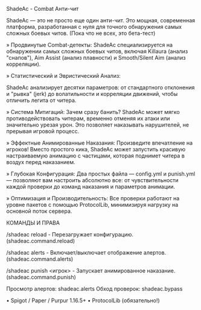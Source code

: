 ShadeAc - Combat Анти-чит

ShadeAc — это не просто еще один анти-чит. Это мощная, современная
платформа, разработанная с нуля для точного обнаружения самых сложных
боевых читов. (Пока что не всех, это бета-тест)

» Продвинутые Combat-детекты:
ShadeAc специализируется на обнаружении самых сложных боевых читов,
включая Killaura (анализ "снапов"), Aim Assist (анализ плавности) и
Smooth/Silent Aim (анализ корреляции).

» Статистический и Эвристический Анализ:

ShadeAc анализирует десятки параметров: от стандартного отклонения и
"рывка" (jerk) до волатильности и корреляции движений, чтобы
отличить легита от читера.

» Система Митигаций:
Зачем сразу банить? ShadeAc может мягко противодействовать
читерам, временно отменяя их атаки или значительно урезая урон.
Это позволяет наказывать нарушителей, не прерывая игровой процесс.

» Эффектные Анимированные Наказания:
Произведите впечатление на игроков! Вместо простого кика, ShadeAc
может запустить красивую настраиваемую анимацию с частицами, которая
поднимет читера в воздух перед наказанием.

» Глубокая Конфигурация:
Два простых файла — config.yml и punish.yml — позволяют вам
настроить абсолютно все: от чувствительности каждой проверки до
команд наказания и параметров анимации.

» Оптимизация и Производительность:
Все проверки работают на уровне пакетов с помощью ProtocolLib,
минимизируя нагрузку на основной поток сервера.


КОМАНДЫ И ПРАВА

/shadeac reload - Перезагружает конфигурацию.
(shadeac.command.reload)

/shadeac alerts - Включает/выключает отображение алертов.
(shadeac.command.alerts)

/shadeac punish <игрок> - Запускает анимированное наказание.
(shadeac.command.punish)

Просмотр алертов: shadeac.alerts
Обход проверок: shadeac.bypass

• Spigot / Paper / Purpur 1.16.5+
• ProtocolLib (обязательно!)


